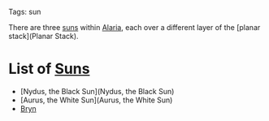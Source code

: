 Tags: sun

There are three [suns](Suns) within [Alaria](Alaria), each over a different layer of the [planar stack](Planar Stack).

# List of [Suns](Suns)

- [Nydus, the Black Sun](Nydus, the Black Sun)
- [Aurus, the White Sun](Aurus, the White Sun)
- [Bryn](Bryn)